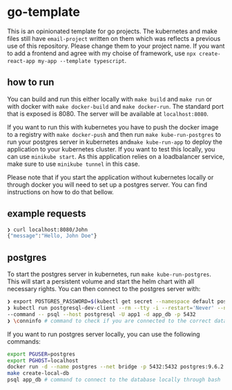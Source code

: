# go-template
This is an opinionated template for go projects. The kubernetes and make files still have `email-project` written on them
which was reflects a previous use of this repository. Please change them to your project name. If you want to add a frontend and 
agree with my choise of framework, use `npx create-react-app my-app --template typescript`.

## how to run
You can build and run this either locally with `make build` and `make run` or with docker with `make docker-build` and 
`make docker-run`. The standard port that is exposed is 8080. The server will be available at `localhost:8080`.

If you want to run this with kubernetes you have to push the docker image to a registry with `make docker-push` and 
then run `make kube-run-postgres` to run your postgres server in kubernetes and`make kube-run-app` to deploy the application
to your kubernetes cluster. If you want to test this locally, you can use `minikube start`. As this application relies 
on a loadbalancer service, make sure to use `minikube tunnel` in this case.

Please note that if you start the application without kubernetes locally or through docker you will need to set up a postgres server. 
You can find instructions on how to do that bellow.

## example requests
```bash
❯ curl localhost:8080/John
{"message":"Hello, John Doe"}
```

## postgres
To start the postgres server in kubernetes, run `make kube-run-postgres`. This will start a persistent volume and 
start the helm chart with all necessary rights. You can then connect to the postgres server with: 

```bash
❯ export POSTGRES_PASSWORD=$(kubectl get secret --namespace default postgresql -o jsonpath="{.data.password}" | base64 --decode)
❯ kubectl run postgresql-dev-client --rm --tty -i --restart='Never' --namespace default --image docker.io/bitnami/postgresql:14.1.0-debian-10-r80 --env="PGPASSWORD=$POSTGRES_PASSWORD" \
--command -- psql --host postgresql -U app1 -d app_db -p 5432
❯ \conninfo # command to check if you are connected to the correct database
```

If you want to run postgres server locally, you can use the following commands:

```bash
export PGUSER=postgres
export PGHOST=localhost
docker run -d --name postgres --net bridge -p 5432:5432 postgres:9.6.2 # replace bridge if you aren't using Docker on the Mac
make create-local-db 
psql app_db # command to connect to the database locally through bash
```
